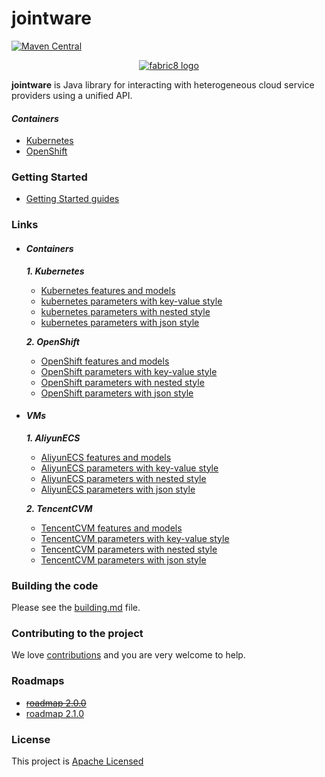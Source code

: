 jointware
=======

[![Maven Central](https://maven-badges.herokuapp.com/maven-central/io.fabric8/fabric8-project/badge.svg?style=flat-square)](https://maven-badges.herokuapp.com/maven-central/io.fabric8/fabric8-project/)

<p align="center">
  <a href="https://github.com/isdream/jointware">
  	<img src="https://avatars1.githubusercontent.com/u/19262176?s=200&v=4" alt="fabric8 logo"/>
  </a>
</p>

<b>jointware</b> is Java library for interacting with heterogeneous cloud service providers using a unified API.

#### **_Containers_**

* <a href="http://kubernetes.io/">Kubernetes</a>
* <a href="https://www.openshift.com/">OpenShift</a>



### Getting Started

* [Getting Started guides](get-started.md)


### Links

- #### **_Containers_**

  **_1. Kubernetes_**
  
    * [Kubernetes features and models](docs/containers/kubernetes/kind-model.md) 
    * [kubernetes parameters with key-value style](docs/containers/Kubernetes/model-parameters-kv.md)
    * [kubernetes parameters with nested style](docs/containers/Kubernetes/model-parameters-nested.md)
    * [kubernetes parameters with json style](docs/containers/Kubernetes/model-parameters-json.md)
  
  **_2. OpenShift_**
  
    * [OpenShift features and models](docs/containers/OpenShift/kind-model.md) 
    * [OpenShift parameters with key-value style](docs/containers/OpenShift/model-parameters-kv.md)
    * [OpenShift parameters with nested style](docs/containers/OpenShift/model-parameters-nested.md)
    * [OpenShift parameters with json style](docs/containers/OpenShift/model-parameters-json.md)
 
- #### **_VMs_**

   **_1. AliyunECS_**
  
    * [AliyunECS features and models](docs/containers/AliyunECS/kind-model.md) 
    * [AliyunECS parameters with key-value style](docs/VMs/AliyunECS/model-parameters-kv.md)
    * [AliyunECS parameters with nested style](docs/VMs/AliyunECS/model-parameters-nested.md)
    * [AliyunECS parameters with json style](docs/VMs/AliyunECS/model-parameters-json.md)

   **_2. TencentCVM_**
  
    * [TencentCVM features and models](docs/containers/TencentCVM/kind-model.md) 
    * [TencentCVM parameters with key-value style](docs/VMs/TencentCVM/model-parameters-kv.md)
    * [TencentCVM parameters with nested style](docs/VMs/TencentCVM/model-parameters-nested.md)
    * [TencentCVM parameters with json style](docs/VMs/TencentCVM/model-parameters-json.md)

### Building the code

Please see the [building.md](docs/building.md) file.

### Contributing to the project

We love [contributions](docs/contributing.md) and you are very welcome to help.

### Roadmaps

* [~~roadmap 2.0.0~~ ](docs/roadmaps/roadmap-2.0.0.md) 
* [roadmap 2.1.0](docs/roadmaps/roadmap-2.1.0.md)


### License

This project is [Apache Licensed](license.txt)
